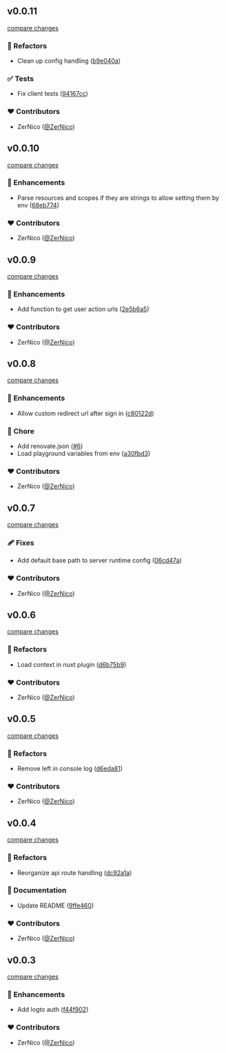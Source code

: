 
## v0.0.11

[compare changes](https://github.com/ZerNico/nuxt-logto/compare/v0.0.10...v0.0.11)


### 💅 Refactors

  - Clean up config handling ([b9e040a](https://github.com/ZerNico/nuxt-logto/commit/b9e040a))

### ✅ Tests

  - Fix client tests ([94167cc](https://github.com/ZerNico/nuxt-logto/commit/94167cc))

### ❤️  Contributors

- ZerNico ([@ZerNico](http://github.com/ZerNico))

## v0.0.10

[compare changes](https://github.com/ZerNico/nuxt-logto/compare/v0.0.9...v0.0.10)


### 🚀 Enhancements

  - Parse resources and scopes if they are strings to allow setting them by env ([68eb774](https://github.com/ZerNico/nuxt-logto/commit/68eb774))

### ❤️  Contributors

- ZerNico ([@ZerNico](http://github.com/ZerNico))

## v0.0.9

[compare changes](https://github.com/ZerNico/nuxt-logto/compare/v0.0.8...v0.0.9)


### 🚀 Enhancements

  - Add function to get user action urls ([2e5b6a5](https://github.com/ZerNico/nuxt-logto/commit/2e5b6a5))

### ❤️  Contributors

- ZerNico ([@ZerNico](http://github.com/ZerNico))

## v0.0.8

[compare changes](https://github.com/ZerNico/nuxt-logto/compare/v0.0.7...v0.0.8)


### 🚀 Enhancements

  - Allow custom redirect url after sign in ([c80122d](https://github.com/ZerNico/nuxt-logto/commit/c80122d))

### 🏡 Chore

  - Add renovate.json ([#6](https://github.com/ZerNico/nuxt-logto/pull/6))
  - Load playground variables from env ([a30fbd3](https://github.com/ZerNico/nuxt-logto/commit/a30fbd3))

### ❤️  Contributors

- ZerNico ([@ZerNico](http://github.com/ZerNico))

## v0.0.7

[compare changes](https://github.com/ZerNico/nuxt-logto/compare/v0.0.6...v0.0.7)


### 🩹 Fixes

  - Add default base path to server runtime config ([06cd47a](https://github.com/ZerNico/nuxt-logto/commit/06cd47a))

### ❤️  Contributors

- ZerNico ([@ZerNico](http://github.com/ZerNico))

## v0.0.6

[compare changes](https://github.com/ZerNico/nuxt-logto/compare/v0.0.5...v0.0.6)


### 💅 Refactors

  - Load context in nuxt plugin ([d6b75b9](https://github.com/ZerNico/nuxt-logto/commit/d6b75b9))

### ❤️  Contributors

- ZerNico ([@ZerNico](http://github.com/ZerNico))

## v0.0.5

[compare changes](https://github.com/ZerNico/nuxt-logto/compare/v0.0.4...v0.0.5)


### 💅 Refactors

  - Remove left in console log ([d6eda81](https://github.com/ZerNico/nuxt-logto/commit/d6eda81))

### ❤️  Contributors

- ZerNico ([@ZerNico](http://github.com/ZerNico))

## v0.0.4

[compare changes](https://github.com/ZerNico/nuxt-logto/compare/v0.0.3...v0.0.4)


### 💅 Refactors

  - Reorganize api route handling ([dc92a1a](https://github.com/ZerNico/nuxt-logto/commit/dc92a1a))

### 📖 Documentation

  - Update README ([9ffe460](https://github.com/ZerNico/nuxt-logto/commit/9ffe460))

### ❤️  Contributors

- ZerNico ([@ZerNico](http://github.com/ZerNico))

## v0.0.3

[compare changes](https://github.com/ZerNico/nuxt-logto/compare/09a9577...v0.0.3)


### 🚀 Enhancements

  - Add logto auth ([f44f902](https://github.com/ZerNico/nuxt-logto/commit/f44f902))

### ❤️  Contributors

- ZerNico ([@ZerNico](http://github.com/ZerNico))


